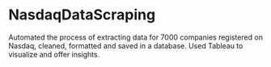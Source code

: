 # NasdaqDataScraping
Automated the process of extracting data for 7000 companies registered on Nasdaq, cleaned, formatted and saved in a database. Used Tableau to visualize and offer insights.  
